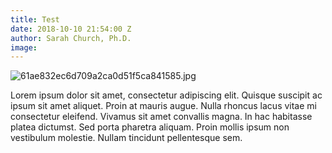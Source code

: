```yaml
---
title: Test
date: 2018-10-10 21:54:00 Z
author: Sarah Church, Ph.D.
image: 
---
```


![61ae832ec6d709a2ca0d51f5ca841585.jpg](/uploads/61ae832ec6d709a2ca0d51f5ca841585.jpg)

Lorem ipsum dolor sit amet, consectetur adipiscing elit. Quisque suscipit ac ipsum sit amet aliquet. Proin at mauris augue. Nulla rhoncus lacus vitae mi consectetur eleifend. Vivamus sit amet convallis magna. In hac habitasse platea dictumst. Sed porta pharetra aliquam. Proin mollis ipsum non vestibulum molestie. Nullam tincidunt pellentesque sem.